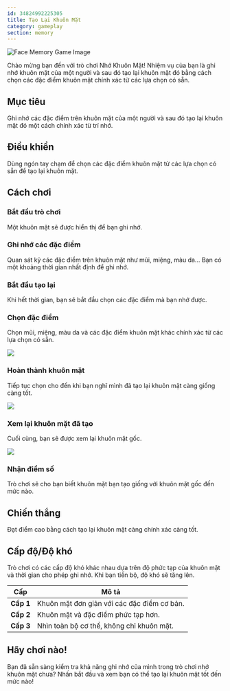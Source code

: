 ```yaml
---
id: 34824992225305
title: Tạo Lại Khuôn Mặt  
category: gameplay
section: memory
---
```

![Face Memory Game Image](https://help.studycat.com/hc/article_attachments/34824961331481)

Chào mừng bạn đến với trò chơi Nhớ Khuôn Mặt! Nhiệm vụ của bạn là ghi nhớ khuôn mặt của một người và sau đó tạo lại khuôn mặt đó bằng cách chọn các đặc điểm khuôn mặt chính xác từ các lựa chọn có sẵn.

## Mục tiêu

Ghi nhớ các đặc điểm trên khuôn mặt của một người và sau đó tạo lại khuôn mặt đó một cách chính xác từ trí nhớ.

## Điều khiển  

Dùng ngón tay chạm để chọn các đặc điểm khuôn mặt từ các lựa chọn có sẵn để tạo lại khuôn mặt.

## Cách chơi

### Bắt đầu trò chơi

Một khuôn mặt sẽ được hiển thị để bạn ghi nhớ.

### Ghi nhớ các đặc điểm

Quan sát kỹ các đặc điểm trên khuôn mặt như mũi, miệng, màu da... Bạn có một khoảng thời gian nhất định để ghi nhớ.

### Bắt đầu tạo lại

Khi hết thời gian, bạn sẽ bắt đầu chọn các đặc điểm mà bạn nhớ được.

### Chọn đặc điểm

Chọn mũi, miệng, màu da và các đặc điểm khuôn mặt khác chính xác từ các lựa chọn có sẵn.

![](https://help.studycat.com/hc/article_attachments/34824961340697)

### Hoàn thành khuôn mặt

Tiếp tục chọn cho đến khi bạn nghĩ mình đã tạo lại khuôn mặt càng giống càng tốt.

![](https://help.studycat.com/hc/article_attachments/34824961345177)

### Xem lại khuôn mặt đã tạo

Cuối cùng, bạn sẽ được xem lại khuôn mặt gốc.

![](https://help.studycat.com/hc/article_attachments/34824961349017)

### Nhận điểm số

Trò chơi sẽ cho bạn biết khuôn mặt bạn tạo giống với khuôn mặt gốc đến mức nào.

## Chiến thắng

Đạt điểm cao bằng cách tạo lại khuôn mặt càng chính xác càng tốt.

## Cấp độ/Độ khó

Trò chơi có các cấp độ khó khác nhau dựa trên độ phức tạp của khuôn mặt và thời gian cho phép ghi nhớ. Khi bạn tiến bộ, độ khó sẽ tăng lên.

| Cấp | Mô tả |
| --- | --- |
| **Cấp&nbsp;1** | Khuôn mặt đơn giản với các đặc điểm cơ bản. |
| **Cấp&nbsp;2** | Khuôn mặt và đặc điểm phức tạp hơn. |
| **Cấp&nbsp;3** | Nhìn toàn bộ cơ thể, không chỉ khuôn mặt. |

## Hãy chơi nào!

Bạn đã sẵn sàng kiểm tra khả năng ghi nhớ của mình trong trò chơi nhớ khuôn mặt chưa? Nhấn bắt đầu và xem bạn có thể tạo lại khuôn mặt tốt đến mức nào!


